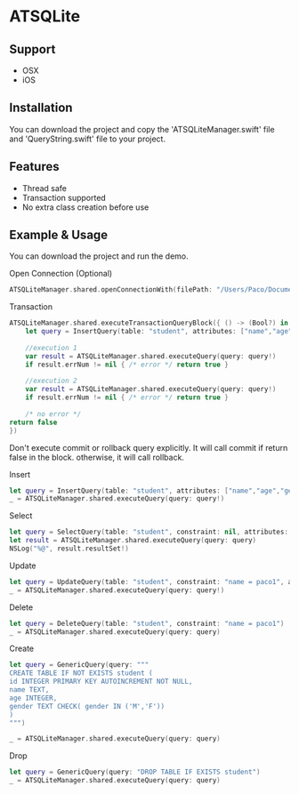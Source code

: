 # ATSQLite

## Support

- OSX
- iOS

## Installation

You can download the project and copy the 'ATSQLiteManager.swift' file  and 'QueryString.swift' file to your project.

## Features

- Thread safe
- Transaction supported
- No extra class creation before use

## Example & Usage

You can download the project and run the demo.

Open Connection (Optional)
```swift
ATSQLiteManager.shared.openConnectionWith(filePath: "/Users/Paco/Document/sqlite3.db")
```

Transaction
```swift
ATSQLiteManager.shared.executeTransactionQueryBlock({ () -> (Bool?) in
    let query = InsertQuery(table: "student", attributes: ["name","age","gender"], values: ["paco","22","F"])
    
    //execution 1
    var result = ATSQLiteManager.shared.executeQuery(query: query!)
    if result.errNum != nil { /* error */ return true }
    
    //execution 2
    var result = ATSQLiteManager.shared.executeQuery(query: query!)
    if result.errNum != nil { /* error */ return true }
    
    /* no error */
return false
})
```
Don't execute commit or rollback query explicitly. It will call commit if return false in the block. otherwise, it will call rollback.

Insert
```swift
let query = InsertQuery(table: "student", attributes: ["name","age","gender"], values: ["paco","11","M"])
_ = ATSQLiteManager.shared.executeQuery(query: query!)
```

Select
```swift
let query = SelectQuery(table: "student", constraint: nil, attributes: nil)
let result = ATSQLiteManager.shared.executeQuery(query: query)
NSLog("%@", result.resultSet!)
```

Update
```swift
let query = UpdateQuery(table: "student", constraint: "name = paco1", attributes: ["age"], values: ["111"])
_ = ATSQLiteManager.shared.executeQuery(query: query!)
```

Delete
```swift
let query = DeleteQuery(table: "student", constraint: "name = paco1")
_ = ATSQLiteManager.shared.executeQuery(query: query)
```

Create
```swift
let query = GenericQuery(query: """
CREATE TABLE IF NOT EXISTS student (
id INTEGER PRIMARY KEY AUTOINCREMENT NOT NULL,
name TEXT,
age INTEGER,
gender TEXT CHECK( gender IN ('M','F'))
)
""")

_ = ATSQLiteManager.shared.executeQuery(query: query)
```

Drop
```swift
let query = GenericQuery(query: "DROP TABLE IF EXISTS student")
_ = ATSQLiteManager.shared.executeQuery(query: query)
```


